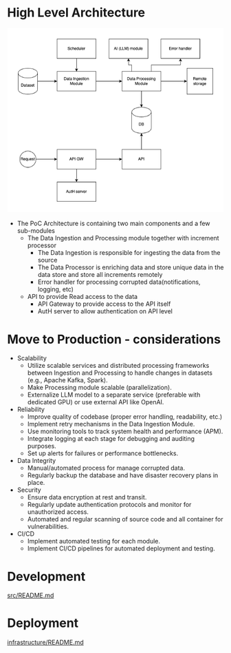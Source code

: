 
# High Level Architecture
![azl-hmw-hld.drawio.png](docs/azl-hmw-hld.drawio.png)
* The PoC Architecture is containing two main components and a few sub-modules
  * The Data Ingestion and Processing module together with increment processor
    * The Data Ingestion is responsible for ingesting the data from the source
    * The Data Processor is enriching data and store unique data in the data store and store all increments remotely
    * Error handler for processing corrupted data(notifications, logging, etc)
  * API to provide Read access to the data
    * API Gateway to provide access to the API itself
    * AutH server to allow authentication on API level

# Move to Production - considerations
* Scalability
  * Utilize scalable services and distributed processing frameworks between Ingestion and Processing to handle changes in datasets (e.g., Apache Kafka, Spark).
  * Make Processing module scalable (parallelization).
  * Externalize LLM model to a separate service (preferable with dedicated GPU) or use external API like OpenAI.
* Reliability 
  * Improve quality of codebase (proper error handling, readability, etc.)
  * Implement retry mechanisms in the Data Ingestion Module.
  * Use monitoring tools to track system health and performance (APM).
  * Integrate logging at each stage for debugging and auditing purposes.
  * Set up alerts for failures or performance bottlenecks.
* Data Integrity
  * Manual/automated process for manage corrupted data.
  * Regularly backup the database and have disaster recovery plans in place.
* Security
  * Ensure data encryption at rest and transit.
  * Regularly update authentication protocols and monitor for unauthorized access.
  * Automated and regular scanning of source code and all container for vulnerabilities.
* CI/CD
  * Implement automated testing for each module.
  * Implement CI/CD pipelines for automated deployment and testing.

# Development
[src/README.md](src/README.md)

# Deployment
[infrastructure/README.md](infrastructure/README.md)
